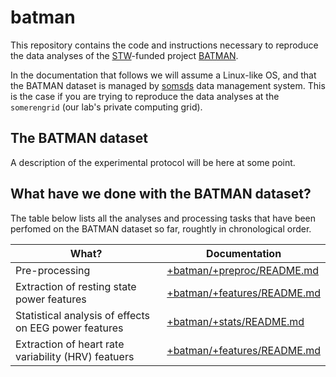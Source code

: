 batman
======

This repository contains the code and instructions necessary to reproduce
the data analyses of the [STW][stw]-funded project [BATMAN][batman].

In the documentation that follows we will assume a Linux-like OS, and that
the BATMAN dataset is managed by [somsds][somsds] data management system.
This is the case if you are trying to reproduce the data analyses at
the `somerengrid` (our lab's private computing grid).

[somsds]: https://germangh.com/somsds
[batman]: http://www.neurosipe.nl/project.php?id=23&sess=6eccc41939665cfccccd8c94d8e0216f
[stw]: http://www.stw.nl/en/


## The BATMAN dataset

A description of the experimental protocol will be here at some point.



## What have we done with the BATMAN dataset?

The table below lists all the analyses and processing tasks that have been
 perfomed on the BATMAN dataset so far, roughtly in chronological order.

What?                                                 | Documentation
----------------------------------------------------- | -------------
Pre-processing                                        | [+batman/+preproc/README.md][preproc]
Extraction of resting state power features            | [+batman/+features/README.md][features]
Statistical analysis of effects on EEG power features | [+batman/+stats/README.md][stats]
Extraction of heart rate variability (HRV) featuers   | [+batman/+features/README.md][features]

[preproc]: ./+batman/+preproc/README.md
[features]: ./+batman/+features/README.md
[stats]: ./+batman/+stats/README.md
